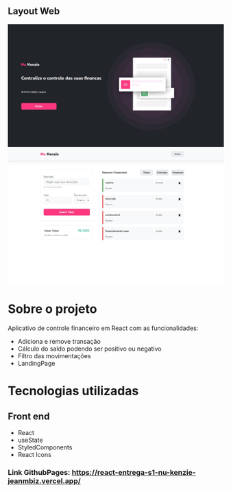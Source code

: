 ## Layout Web
![SITE](/src/assets/nukenzie.jpg)
![SITE](/src/assets/nukenzie2.jpg) 

# Sobre o projeto

Aplicativo de controle financeiro em React com as funcionalidades:

- Adiciona e remove transação
- Cálculo do saldo podendo ser positivo ou negativo
- Filtro das movimentações
- LandingPage

# Tecnologias utilizadas
## Front end
- React
- useState
- StyledComponents
- React Icons

### Link GithubPages: https://react-entrega-s1-nu-kenzie-jeanmbiz.vercel.app/